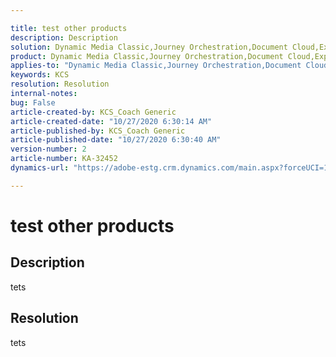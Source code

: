 ```yaml
---

title: test other products  
description: Description  
solution: Dynamic Media Classic,Journey Orchestration,Document Cloud,Experience Cloud,Experience Manager,Experience Platform  
product: Dynamic Media Classic,Journey Orchestration,Document Cloud,Experience Cloud,Experience Manager,Experience Platform  
applies-to: "Dynamic Media Classic,Journey Orchestration,Document Cloud,Experience Cloud,Experience Manager XML Documentation for Adobe Experience Manager,Experience Platform,Experience Manager XML Documentation Add-on for Adobe Experience Manager,Experience Manager"  
keywords: KCS  
resolution: Resolution  
internal-notes:   
bug: False  
article-created-by: KCS_Coach Generic  
article-created-date: "10/27/2020 6:30:14 AM"  
article-published-by: KCS_Coach Generic  
article-published-date: "10/27/2020 6:30:40 AM"  
version-number: 2  
article-number: KA-32452  
dynamics-url: "https://adobe-estg.crm.dynamics.com/main.aspx?forceUCI=1&pagetype=entityrecord&etn=knowledgearticle&id=9ddfb3dc-1d18-eb11-a813-000d3a3038a2"

---
```


# test other products

## Description

tets

## Resolution

tets
